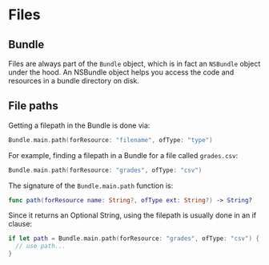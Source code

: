 # Files

## Bundle

Files are always part of the `Bundle` object, which is in fact an `NSBundle` object
under the hood. An NSBundle object helps you access the code and resources in a
bundle directory on disk. 

## File paths

Getting a filepath in the Bundle is done via:

```swift
Bundle.main.path(forResource: "filename", ofType: "type")
```

For example, finding a filepath in a Bundle for a file called `grades.csv`:

```swift
Bundle.main.path(forResource: "grades", ofType: "csv")
```

The signature of the `Bundle.main.path` function is:

```swift
func path(forResource name: String?, ofType ext: String?) -> String?
```

Since it returns an Optional String, using the filepath is usually done in an
if clause:

```swift
if let path = Bundle.main.path(forResource: "grades", ofType: "csv") {
  // use path...
}
```
